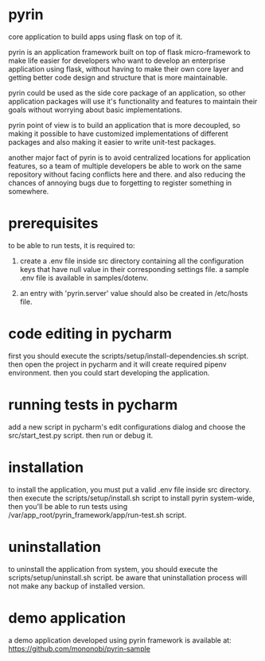 # pyrin

core application to build apps using flask on top of it.

pyrin is an application framework built on top of flask micro-framework to make 
life easier for developers who want to develop an enterprise application 
using flask, without having to make their own core layer and getting better code
design and structure that is more maintainable.

pyrin could be used as the side core package of an application, so other application 
packages will use it's functionality and features to maintain their goals without 
worrying about basic implementations.

pyrin point of view is to build an application that is more decoupled, so making it possible to
have customized implementations of different packages and also making it easier to write
unit-test packages.

another major fact of pyrin is to avoid centralized locations for application features, so a team
of multiple developers be able to work on the same repository without facing conflicts here
and there. and also reducing the chances of annoying bugs due to forgetting to register
something in somewhere.

# prerequisites

to be able to run tests, it is required to:

1. create a .env file inside src directory containing all the configuration 
   keys that have null value in their corresponding settings file. a sample .env 
   file is available in samples/dotenv.

2. an entry with 'pyrin.server' value should also be created in /etc/hosts file.

# code editing in pycharm

first you should execute the scripts/setup/install-dependencies.sh script.
then open the project in pycharm and it will create required pipenv environment.
then you could start developing the application.

# running tests in pycharm

add a new script in pycharm's edit configurations dialog and choose the src/start_test.py
script. then run or debug it.

# installation

to install the application, you must put a valid .env file inside src directory.
then execute the scripts/setup/install.sh script to install pyrin system-wide, then you'll be
able to run tests using /var/app_root/pyrin_framework/app/run-test.sh script.

# uninstallation

to uninstall the application from system, you should execute the scripts/setup/uninstall.sh
script. be aware that uninstallation process will not make any backup of installed version.

# demo application

a demo application developed using pyrin framework is available at:
https://github.com/mononobi/pyrin-sample
